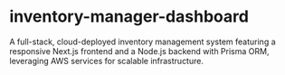 # inventory-manager-dashboard
A full-stack, cloud-deployed inventory management system featuring a responsive Next.js frontend and a Node.js backend with Prisma ORM, leveraging AWS services for scalable infrastructure.
